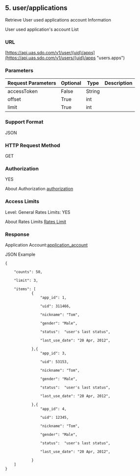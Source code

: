 ## 5. user/applications

Retrieve User used applications account Information

User used application's account List

### URL

[https://api.uas.sdo.com/v1/user/{uid}/apps](https://api.uas.sdo.com/v1/users/{uid}/apps  "users.apps")


### Parameters
Request Parameters  |  Optional  |  Type  |  Description  
-------------|-----------|---------|--------
accessToken			|  False	 |  String|  
offset				|  True      |  int   |    
limit 				|  True      |  int   |    


### Support Format

JSON

### HTTP Request Method

GET

### Authorization

YES


About Authorization [authorization][1]

### Access Limits

Level: General
Rates Limits: YES


About Rates Limits [Rates Limit][2]

### Response ###


Application Account:[application_account]



JSON Example


    {

		"counts": 50,  
		
		"limit": 3,

        "items": [
        	    {
					"app_id": 1,

                    "uid": 311466,

                    "nickname": "Tom",

                    "gender": "Male",

                    "status":  "user's last status",

                    "last_use_date": "20 Apr, 2012",

                },{
					"app_id": 3,

                    "uid": 53153,

                    "nickname": "Tom",

                    "gender": "Male",

                    "status":  "user's last status",

                    "last_use_date": "20 Apr, 2012",

                },{
					"app_id": 4,

                    "uid": 12345,

                    "nickname": "Tom",

                    "gender": "Male",

                    "status":  "user's last status",

                    "last_use_date": "20 Apr, 2012",

                }
        ]
    }


[application_account]:"application_account_object.md"  

[1]: http://auth.uas.sdo.com/how_to_auth "如何登录授权"
[2]: http://auth.uas.sdo.com/about_rates "访问频度限制"